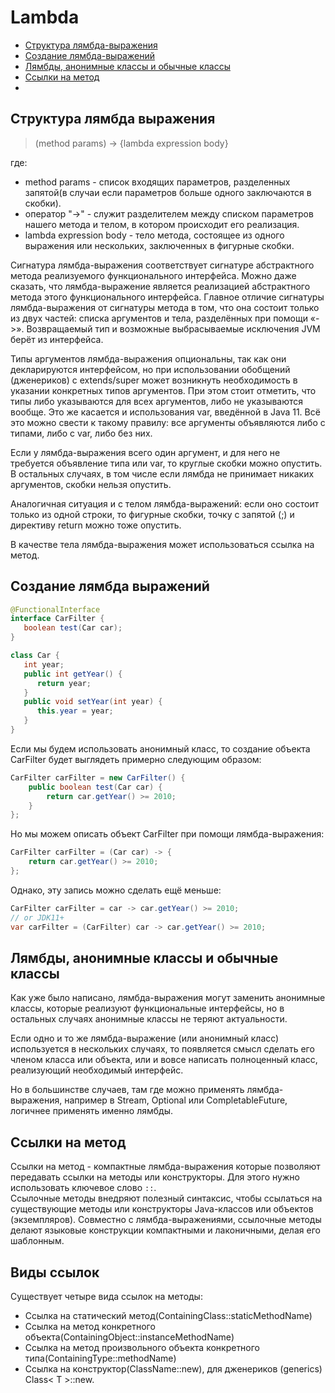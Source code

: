 # Lambda

- [Структура лямбда-выражения](#Структура-лямбда-выражения)
- [Создание лямбда-выражений](#Создание-лямбда-выражений)
- [Лямбды, анонимные классы и обычные классы](#Лямбды,-анонимные-классы-и-обычные-классы)
- [Ссылки на метод](#Ссылки-на-метод)
- [](#)

## Структура лямбда выражения
> (method params) -> {lambda expression body}  

где:
- method params - список входящих параметров, разделенных запятой(в случаи если параметров больше одного 
    заключаются в скобки). 
- оператор "->" - служит разделителем между списком параметров нашего метода и телом, в котором происходит 
    его реализация. 
- lambda expression body - тело метода, состоящее из одного выражения или нескольких, заключенных в фигурные скобки.

Сигнатура лямбда-выражения соответствует сигнатуре абстрактного метода реализуемого функционального интерфейса. 
Можно даже сказать, что лямбда-выражение является реализацией абстрактного метода этого функционального интерфейса. 
Главное отличие сигнатуры лямбда-выражения от сигнатуры метода в том, что она состоит только из двух частей: списка 
аргументов и тела, разделённых при помощи «->». Возвращаемый тип и возможные выбрасываемые исключения JVM берёт 
из интерфейса.

Типы аргументов лямбда-выражения опциональны, так как они декларируются интерфейсом, но при использовании обобщений 
(дженериков) с extends/super может возникнуть необходимость в указании конкретных типов аргументов. При этом стоит 
отметить, что типы либо указываются для всех аргументов, либо не указываются вообще. Это же касается и использования 
var, введённой в Java 11. Всё это можно свести к такому правилу: все аргументы объявляются либо с типами, либо с 
var, либо без них.

Если у лямбда-выражения всего один аргумент, и для него не требуется объявление типа или var, то круглые скобки 
можно опустить. В остальных случаях, в том числе если лямбда не принимает никаких аргументов, скобки нельзя опустить.

Аналогичная ситуация и с телом лямбда-выражений: если оно состоит только из одной строки, то фигурные скобки, 
точку с запятой (;) и директиву return можно тоже опустить.

В качестве тела лямбда-выражения может использоваться ссылка на метод.

## Создание лямбда выражений
```java
@FunctionalInterface
interface CarFilter {
   boolean test(Car car);
}

class Car {
   int year;
   public int getYear() {
      return year;
   }
   public void setYear(int year) {
      this.year = year;
   }
}
```
Если мы будем использовать анонимный класс, то создание объекта CarFilter будет выглядеть примерно следующим образом:  
```java
CarFilter carFilter = new CarFilter() {
    public boolean test(Car car) {
        return car.getYear() >= 2010;
    }
};
```
Но мы можем описать объект CarFilter при помощи лямбда-выражения:  
```java
CarFilter carFilter = (Car car) -> {
    return car.getYear() >= 2010;
};
```
Однако, эту запись можно сделать ещё меньше:  
```java
CarFilter carFilter = car -> car.getYear() >= 2010;
// or JDK11+
var carFilter = (CarFilter) car -> car.getYear() >= 2010;
```

## Лямбды, анонимные классы и обычные классы
Как уже было написано, лямбда-выражения могут заменить анонимные классы, которые реализуют функциональные интерфейсы, 
но в остальных случаях анонимные классы не теряют актуальности.

Если одно и то же лямбда-выражение (или анонимный класс) используется в нескольких случаях, то появляется смысл 
сделать его членом класса или объекта, или и вовсе написать полноценный класс, реализующий необходимый интерфейс.

Но в большинстве случаев, там где можно применять лямбда-выражения, например в Stream, Optional или CompletableFuture, 
логичнее применять именно лямбды.

## Ссылки на метод
Ссылки на метод - компактные лямбда-выражения которые позволяют передавать ссылки на методы или конструкторы. 
Для этого нужно использовать ключевое слово `::`.   
Ссылочные методы внедряют полезный синтаксис, чтобы ссылаться на существующие методы или конструкторы Java-классов 
или объектов (экземпляров). Совместно с лямбда-выражениями, ссылочные методы делают языковые конструкции компактными 
и лаконичными, делая его шаблонным.

## Виды ссылок
Существует четыре вида ссылок на методы:   
- Ссылка на статический метод(ContainingClass::staticMethodName)
- Ссылка на метод конкретного объекта(ContainingObject::instanceMethodName)
- Ссылка на метод произвольного объекта конкретного типа(ContainingType::methodName)
- Ссылка на конструктор(ClassName::new), для дженериков (generics) Class< T >::new.

